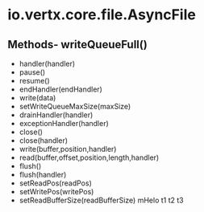 # io.vertx.core.file.AsyncFile
## Methods- writeQueueFull()
- handler(handler)
- pause()
- resume()
- endHandler(endHandler)
- write(data)
- setWriteQueueMaxSize(maxSize)
- drainHandler(handler)
- exceptionHandler(handler)
- close()
- close(handler)
- write(buffer,position,handler)
- read(buffer,offset,position,length,handler)
- flush()
- flush(handler)
- setReadPos(readPos)
- setWritePos(writePos)
- setReadBufferSize(readBufferSize)
mHelo  t1
t2
t3
